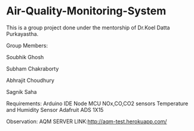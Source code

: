 # Air-Quality-Monitoring-System
This is a group project done under the mentorship of Dr.Koel Datta Purkayastha.

Group Members:

Soubhik Ghosh

Subham Chakraborty

Abhrajit Choudhury

Sagnik Saha

Requirements: Arduino IDE Node MCU NOx,CO,CO2 sensors Temperature and Humidity Sensor Adafruit ADS 1X15

Observation: AQM SERVER LINK:http://aqm-test.herokuapp.com/
